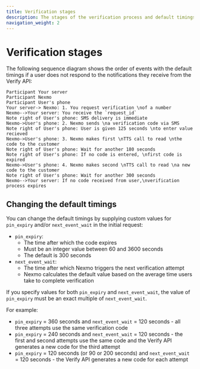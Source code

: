 ```yaml
---
title: Verification stages
description: The stages of the verification process and default timings for each.
navigation_weight: 2
---
```


# Verification stages

The following sequence diagram shows the order of events with the default timings if a user does not respond to the notifications they receive from the Verify API:

```js_sequence_diagram
Participant Your server
Participant Nexmo
Participant User's phone
Your server-> Nexmo: 1. You request verification \nof a number
Nexmo-->Your server: You receive the `request_id`
Note right of User's phone: SMS delivery is immediate
Nexmo->User's phone: 2. Nexmo sends \na verification code via SMS
Note right of User's phone: User is given 125 seconds \nto enter value recieved
Nexmo->User's phone: 3. Nexmo makes first \nTTS call to read \nthe code to the customer
Note right of User's phone: Wait for another 180 seconds
Note right of User's phone: If no code is entered, \nfirst code is expired
Nexmo->User's phone: 4. Nexmo makes second \nTTS call to read \na new code to the customer
Note right of User's phone: Wait for another 300 seconds
Nexmo-->Your server: If no code received from user,\nverification process expires
```

## Changing the default timings

You can change the default timings by supplying custom values for `pin_expiry` and/or `next_event_wait` in the initial request:

* `pin_expiry`:
    * The time after which the code expires
    * Must be an integer value between 60 and 3600 seconds
    * The default is 300 seconds
* `next_event_wait`:
    * The time after which Nexmo triggers the next verification attempt
    * Nexmo calculates the default value based on the average time users take to complete verification

If you specify values for both `pin_expiry` and `next_event_wait`, the value of `pin_expiry` must be an exact multiple of `next_event_wait`.

For example:

* `pin_expiry` = 360 seconds and `next_event_wait` = 120 seconds - all three attempts use the same verification code
* `pin_expiry` = 240 seconds and `next_event_wait` = 120 seconds - the first and second attempts use the same code and the Verify API generates a new code for the third attempt
* `pin_expiry` = 120 seconds (or 90 or 200 seconds) and `next_event_wait` = 120 seconds - the Verify API generates a new code for each attempt
